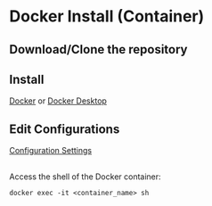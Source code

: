 # Docker Install (Container)

## Download/Clone the repository

## Install

[Docker]() or [Docker Desktop]()

## Edit Configurations

[Configuration Settings](Configuration.MD)

## 



Access the shell of the Docker container:

    docker exec -it <container_name> sh